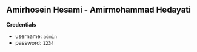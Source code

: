 ## Amirhosein Hesami - Amirmohammad Hedayati

**Credentials**

 - username: `admin`
 - password: `1234`
